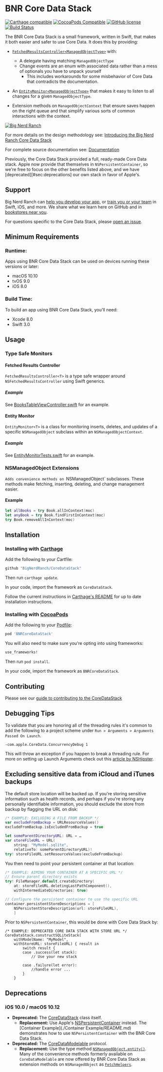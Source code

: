 # BNR Core Data Stack
[![Carthage compatible](https://img.shields.io/badge/Carthage-compatible-4BC51D.svg?style=flat)](https://github.com/Carthage/Carthage)
[![CocoaPods Compatible](https://img.shields.io/cocoapods/v/BNRCoreDataStack.svg)](https://cocoapods.org/pods/BNRCoreDataStack)
[![GitHub license](https://img.shields.io/badge/license-MIT-lightgrey.svg)](./LICENSE)
[![Build Status](https://travis-ci.org/bignerdranch/CoreDataStack.svg)](https://travis-ci.org/bignerdranch/CoreDataStack)


The BNR Core Data Stack is a small framework, written in Swift, that makes it
both easier and safer to use Core Data. It does this by providing:

- [`FetchedResultsController<ManagedObjectType>`][src:frc] with:
    - A delegate having matching `ManagedObjectType`
    - Change events are an enum with associated data rather than a mess of
      optionals you have to unpack yourself
        - This includes workarounds for some misbehavior of Core Data that
          contradicts the documentation.
- An [`EntityMonitor<ManagedObjectType>`][src:em] that makes it easy to listen
  to all changes for a given `ManagedObjectType`.
- Extension methods on `ManagedObjectContext` that ensure saves happen on the right queue and that simplify various sorts of common interactions with the context.

  [src:frc]: ./Sources/FetchedResultsController.swift
  [src:em]: ./Sources/EntityMonitor.swift

[![Big Nerd Ranch](https://raw.githubusercontent.com/bignerdranch/CoreDataStack/master/Resources/logo.png)](http://bignerdranch.com)

For more details on the design methodology see: [Introducing the Big Nerd Ranch Core Data Stack](https://www.bignerdranch.com/blog/introducing-the-big-nerd-ranch-core-data-stack/)

For complete source documentation see: [Documentation](http://bignerdranch.github.io/CoreDataStack/index.html)

Previously, the Core Data Stack provided a full, ready-made Core Data stack.
Apple now provide that themselves in `NSPersistentContainer`,
so we're free to focus on the other benefits listed above,
and we have [deprecated][#sec:deprecations] our own stack in favor of Apple's.



## Support
Big Nerd Ranch can [help you develop your app][bnr:dev],
or [train you or your team][bnr:teach] in Swift, iOS, and more.
We share what we learn here on GitHub and in [bookstores near you][bnr:books].

  [bnr:dev]: https://www.bignerdranch.com/work/
  [bnr:teach]: https://www.bignerdranch.com/training/
  [bnr:books]: https://www.bignerdranch.com/books/

For questions specific to the Core Data Stack, please
[open an issue](https://github.com/bignerdranch/CoreDataStack/issues/new).



## Minimum Requirements
### Runtime:
Apps using BNR Core Data Stack can be used on devices running these versions
or later:

- macOS 10.10
- tvOS 9.0
- iOS 8.0

### Build Time:
To build an app using BNR Core Data Stack, you'll need:

- Xcode 8.0
- Swift 3.0



## <a id="usage"></a> Usage

### Type Safe Monitors

#### Fetched Results Controller

`FetchedResultsController<T>` is a type safe wrapper around `NSFetchedResultsController` using Swift generics.

##### Example

See [BooksTableViewController.swift](./Example/BooksTableViewController.swift) for an example.

#### <a id="entity_monitor"></a> Entity Monitor

`EntityMonitor<T>` is a class for monitoring inserts, deletes, and updates of a specific `NSManagedObject` subclass within an `NSManagedObjectContext`.

##### Example
See [EntityMonitorTests.swift](./Tests/EntityMonitorTests.swift) for an example.

### NSManagedObject Extensions

`Adds convenience methods on `NSManagedObject` subclasses. These methods make fetching, inserting, deleting, and change management easier.

#### Example

```swift
let allBooks = try Book.allInContext(moc)
let anyBook = try Book.findFirstInContext(moc)
try Book.removeAllInContext(moc)
```



## Installation
### Installing with [Carthage]

[Carthage]: https://github.com/Carthage/Carthage

Add the following to your Cartfile:

```ruby
github "BigNerdRanch/CoreDataStack"
```

Then run `carthage update`.

In your code, import the framework as `CoreDataStack`.

Follow the current instructions in [Carthage's README][carthage-installation]
for up to date installation instructions.

[carthage-installation]: https://github.com/Carthage/Carthage/blob/master/README.md


### Installing with [CocoaPods]

[CocoaPods]: http://cocoapods.org

Add the following to your [Podfile](http://guides.cocoapods.org/using/the-podfile.html):

```ruby
pod 'BNRCoreDataStack'
```

You will also need to make sure you're opting into using frameworks:

```ruby
use_frameworks!
```

Then run `pod install`.

In your code, import the framework as `BNRCoreDataStack`.



## Contributing

Please see our [guide to contributing to the CoreDataStack](https://github.com/bignerdranch/CoreDataStack/tree/master/.github/CONTRIBUTING.md)




## Debugging Tips

To validate that you are honoring all of the threading rules it's common to add the following to a project scheme under `Run > Arguments > Arguments Passed On Launch`.

`-com.apple.CoreData.ConcurrencyDebug 1`

This will throw an exception if you happen to break a threading rule. For more on setting up Launch Arguments check out this [article by NSHipster](http://nshipster.com/launch-arguments-and-environment-variables/).



## Excluding sensitive data from iCloud and iTunes backups
The default store location will be backed up.
If you're storing sensitive information such as health records,
and perhaps if you're storing any personally identifiable information,
you should exclude the store from backup by flagging the URL on disk:

```swift
/* EXAMPLE: EXCLUDING A FILE FROM BACKUP */
var excludeFromBackup = URLResourceValues()
excludeFromBackup.isExcludedFromBackup = true

let someParentDirectoryURL: URL = …
var storeFileURL = URL(
    string: "MyModel.sqlite",
    relativeTo: someParentDirectoryURL)!
try! storeFileURL.setResourceValues(excludeFromBackup)
```

You then need to point your persistent container at that location:

```swift
/* EXAMPLE: AIMING YOUR CONTAINER AT A SPECIFIC URL */
// Ensure parent directory exists
try! FileManager.default.createDirectory(
    at: storeFileURL.deletingLastPathComponent(),
    withIntermediateDirectories: true)

// Configure the persistent container to use the specific URL
container.persistentStoreDescriptions = [
    NSPersistentStoreDescription(url: storeFileURL),
    ]
```

Prior to `NSPersistentContainer`, this would be done with Core Data Stack by:

```
/* EXAMPLE: DEPRECATED CORE DATA STACK WITH STORE URL */
CoreDataStack.constructSQLiteStack(
    withModelName: "MyModel",
    withStoreURL: storeFileURL) { result in
        switch result {
        case .success(let stack):
            // Use your new stack

        case .failure(let error):
            //handle error ...
        }
    }
```



## Deprecations
<!-- GitHub does this "fun" thing where it omits section fragment IDs on
mobile, so we provide our own ID to work around that. -->
<a id="sec:deprecations"></a>
### iOS 10.0 / macOS 10.12
- **Deprecated:** The [CoreDataStack](./Sources/CoreDataStack.swift) class itself.
    - **Replacement:** Use Apple's [NSPersistentContainer](https://developer.apple.com/reference/coredata/nspersistentcontainer) instead. The [Container Example](./Container Example/README.md) demonstrates how to use `NSPersistentContainer` with the BNR Core Data Stack.
- **Deprecated:** The [CoreDataModelable](./Sources/CoreDataModelable.swift) protocol.
    - **Replacement:** Use the type method [`NSManagedObject.entity()`](https://developer.apple.com/reference/coredata/nsmanagedobject/1640588-entity). Many of the convenience methods formerly available on `CoreDataModelable` are now offered by BNR Core Data Stack as extension methods on `NSManagedObject` as [`FetchHelpers`](./Sources/NSManagedObject+FetchHelpers.swift).
